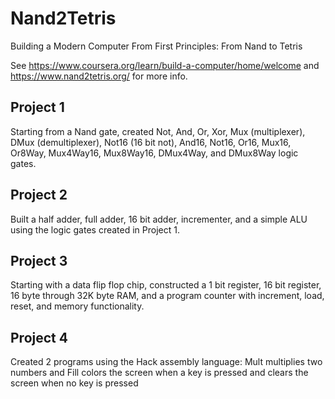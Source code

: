 # Nand2Tetris
Building a Modern Computer From First Principles: From Nand to Tetris

See https://www.coursera.org/learn/build-a-computer/home/welcome and https://www.nand2tetris.org/ for more info.


## Project 1

Starting from a Nand gate, created Not, And, Or, Xor, Mux (multiplexer), DMux (demultiplexer), Not16 (16 bit not), And16, Not16, Or16, Mux16, Or8Way, Mux4Way16, Mux8Way16, DMux4Way, and DMux8Way logic gates.

## Project 2

Built a half adder, full adder, 16 bit adder, incrementer, and a simple ALU using the logic gates created in Project 1.

## Project 3

Starting with a data flip flop chip, constructed a 1 bit register, 16 bit register, 16 byte through 32K byte RAM, and a program counter with increment, load, reset, and memory functionality.

## Project 4

Created 2 programs using the Hack assembly language: Mult multiplies two numbers and Fill colors the screen when a key is pressed and clears the screen when no key is pressed
